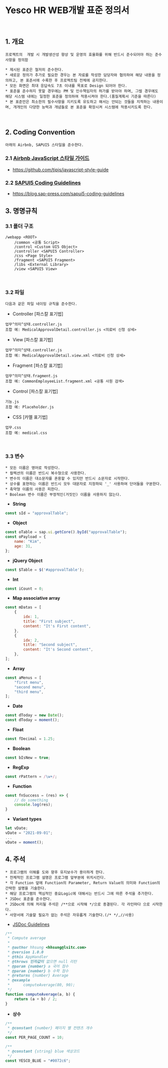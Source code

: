 Yesco HR WEB개발 표준 정의서
========================

<br />

## 1. 개요
    프로젝트의  개발 시 개발생산성 향상 및 운영의 효율화를 위해 반드시 준수되어야 하는 준수사항을 정의함

    * 제시된 표준은 철저히 준수한다.
    * 새로운 정의가 추가로 필요한 경우는 본 자료를 작성한 담당자와 협의하여 해당 내용을 정의하고, 본 표준서에 수록한 후 프로젝트팀 전체에 공지한다.
    * 모든 화면은 최대 응답속도 7초 이내를 목표로 Design 되어야 한다.
    * 표준을 준수하지 못할 경우에는 PM 및 인수책임자의 허가를 받아야 하며, 그럴 경우에도 해당 시스템 내에는 일정한 표준을 정의하여 적용시켜야 한다.(품질계획서 기준을 따른다)
    * 본 표준안은 최소한의 필수사항을 지키도록 유도하고 해서는 안되는 것들을 지적하는 내용이며, 개개인의 다양한 능력과 개념들로 본 표준을 확장시켜 시스템에 적용시키도록 한다.

<br />

## 2. Coding Convention 
    아래의 Airbnb, SAPUI5 스타일을 준수한다.
### 2.1 [Airbnb JavaScript 스타일 가이드](https://github.com/tipjs/javascript-style-guide)
* <https://github.com/tipjs/javascript-style-guide>
### 2.2 [SAPUI5 Coding Guidelines](https://blog.sap-press.com/sapui5-coding-guidelines)
* <https://blog.sap-press.com/sapui5-coding-guidelines>

<div class="page"/>

## 3. 명명규칙
### 3.1 폴더 구조
    /webapp <ROOT>
        /common <공통 Script>
        /control <Custom UI5 Object>
        /controller <SAPUI5 Controller>
        /css <Page Style>
        /fragment <SAPUI5 Fragment>
        /libs <External Library>
        /view <SAPUI5 View>

<br />

### 3.2 파일
    다음과 같은 파일 네이밍 규칙을 준수한다.

* Controller [파스칼 표기법]
```
업무^의미^상태.controller.js 
조합 예: MedicalApprovalDetail.controller.js <의료비 신청 상세>
```
* View [파스칼 표기법]
```
업무^의미^상태.controller.js
조합 예: MedicalApprovalDetail.view.xml <의료비 신청 상세>
```
* Fragment [파스칼 표기법]
```
업무^의미^상태.fragment.js
조합 예: CommonEmployeeList.fragment.xml <공통 사원 검색>
```
* Control [파스칼 표기법]
```
기능.js
조합 예: Placeholder.js
```
* CSS [카멜 표기법]
```
업무.css
조합 예: medical.css
```

<br />

### 3.3 변수
    * 모든 이름은 영어로 작성한다.
    * 컬렉션의 이름은 반드시 복수형으로 사용한다.
    * 변수의 이름은 대소문자를 혼용할 수 있지만 반드시 소문자로 시작한다.
    * 상수를 표현하는 이름은 반드시 모두 대문자로 지정하되 '_' 사용하여 단어들을 구분한다.
    * 축약형 이름의 사용은 피한다.
    * Boolean 변수 이름은 부정적인(거짓인) 이름을 사용하지 않는다.
* **String**
```javascript
const sId = "approvalTable";
```
* **Object**
```javascript
const oTable = sap.ui.getCore().byId("approvalTable");
const oPayload = {
    name: "Kim",
    age: 31,
};
```
* **jQuery Object**
```javascript
const $Table = $('#approvalTable');
```
* **Int**
```javascript
const iCount = 0;
```

<div class="page"/>

* **Map associative array**
```javascript
const mDatas = [
    {
        idx: 1,
        title: "First subject",
        content: "It's First content",
    },
    {
        idx: 2,
        title: "Second subject",
        content: "It's Second content",
    },
];
```
* **Array**
```javascript
const aMenus = [
    "first menu",
    "second menu",
    "third menu",
];
```
* **Date**
```javascript
const dToday = new Date();
const dToday = moment();
```
* **Float**
```javascript
const fDecimal = 1.25;
```
* **Boolean**
```javascript
const bIsNew = true;
```
* **RegExp**
```javascript
const rPattern = /\w+/;
```
* **Function**
```javascript
const fnSuccess = (res) => {
    // do something
    console.log(res);
}
```
* **Variant types**
```javascript
let vDate;
vDate = "2021-09-01";
...
vDate = moment();
```

<div class="page"/>

## 4. 주석
    * 프로그램의 이해를 도와 향후 유지보수가 용이하게 한다.
    * 전체적인 프로그램 설명은 프로그램 앞부분에 위치시킨다.
    * 각 Function 앞에 Function의 Parameter, Return Value의 의미와 Function의 간략한 설명을 기술한다.
    * 해당 프로그램의 핵심적인 중요Logic에 대해서는 반드시 그에 따른 주석을 추가한다.
    * JSDoc 표준을 준수한다.
    * JSDoc에 의해 처리될 주석은 /**으로 시작해 */으로 종결된다. 각 라인마다 으로 시작한다.
    * 사양서에 기술할 필요가 없는 주석은 자유롭게 기술한다.(/* */,//사용)

* [JSDoc Guidelines](https://sapui5.hana.ondemand.com/sdk/#/topic/eeaa5de14e5f4fc1ac796bc0c1ada5fb)

```javascript
/**
 * Compute average
 * 
 * @author hhsung <hhsung@lsitc.com>
 * @version 1.0.0
 * @this AppHandler
 * @throws 인자값이 없으면 null 리턴
 * @param {number} a 국어 점수
 * @param {number} b 수학 점수
 * @returns {number} Average
 * @example
 *      computeAverage(80, 90);
 */
function computeAverage(a, b) {
    return (a + b) / 2;
}
```
* **상수**
```javascript
/**
 * @constant {number} 페이지 별 컨텐츠 개수
 */
const PER_PAGE_COUNT = 10;

/**
 * @constant {string} blue 색상코드
 */
const YESCO_BLUE = "#0072c6";
```
